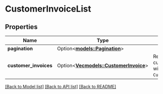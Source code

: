 # CustomerInvoiceList

## Properties

Name | Type | Description | Notes
------------ | ------------- | ------------- | -------------
**pagination** | Option<[**models::Pagination**](Pagination.md)> |  | [optional]
**customer_invoices** | Option<[**Vec<models::CustomerInvoice>**](CustomerInvoice.md)> | Represents a customer invoice within the `CustomerInvoiceList`. | [optional]

[[Back to Model list]](../README.md#documentation-for-models) [[Back to API list]](../README.md#documentation-for-api-endpoints) [[Back to README]](../README.md)


